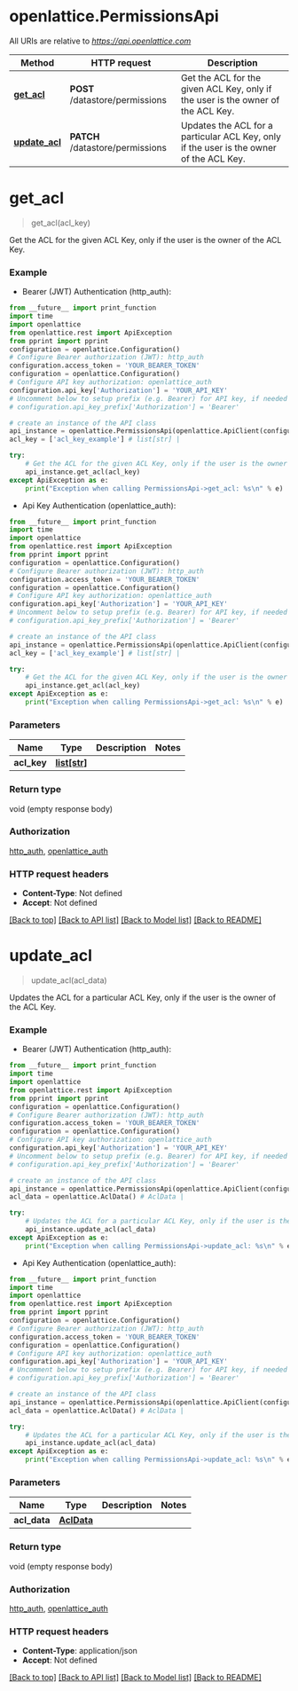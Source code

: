 # openlattice.PermissionsApi

All URIs are relative to *https://api.openlattice.com*

Method | HTTP request | Description
------------- | ------------- | -------------
[**get_acl**](PermissionsApi.md#get_acl) | **POST** /datastore/permissions | Get the ACL for the given ACL Key, only if the user is the owner of the ACL Key.
[**update_acl**](PermissionsApi.md#update_acl) | **PATCH** /datastore/permissions | Updates the ACL for a particular ACL Key, only if the user is the owner of the ACL Key.


# **get_acl**
> get_acl(acl_key)

Get the ACL for the given ACL Key, only if the user is the owner of the ACL Key.

### Example

* Bearer (JWT) Authentication (http_auth):
```python
from __future__ import print_function
import time
import openlattice
from openlattice.rest import ApiException
from pprint import pprint
configuration = openlattice.Configuration()
# Configure Bearer authorization (JWT): http_auth
configuration.access_token = 'YOUR_BEARER_TOKEN'
configuration = openlattice.Configuration()
# Configure API key authorization: openlattice_auth
configuration.api_key['Authorization'] = 'YOUR_API_KEY'
# Uncomment below to setup prefix (e.g. Bearer) for API key, if needed
# configuration.api_key_prefix['Authorization'] = 'Bearer'

# create an instance of the API class
api_instance = openlattice.PermissionsApi(openlattice.ApiClient(configuration))
acl_key = ['acl_key_example'] # list[str] | 

try:
    # Get the ACL for the given ACL Key, only if the user is the owner of the ACL Key.
    api_instance.get_acl(acl_key)
except ApiException as e:
    print("Exception when calling PermissionsApi->get_acl: %s\n" % e)
```

* Api Key Authentication (openlattice_auth):
```python
from __future__ import print_function
import time
import openlattice
from openlattice.rest import ApiException
from pprint import pprint
configuration = openlattice.Configuration()
# Configure Bearer authorization (JWT): http_auth
configuration.access_token = 'YOUR_BEARER_TOKEN'
configuration = openlattice.Configuration()
# Configure API key authorization: openlattice_auth
configuration.api_key['Authorization'] = 'YOUR_API_KEY'
# Uncomment below to setup prefix (e.g. Bearer) for API key, if needed
# configuration.api_key_prefix['Authorization'] = 'Bearer'

# create an instance of the API class
api_instance = openlattice.PermissionsApi(openlattice.ApiClient(configuration))
acl_key = ['acl_key_example'] # list[str] | 

try:
    # Get the ACL for the given ACL Key, only if the user is the owner of the ACL Key.
    api_instance.get_acl(acl_key)
except ApiException as e:
    print("Exception when calling PermissionsApi->get_acl: %s\n" % e)
```

### Parameters

Name | Type | Description  | Notes
------------- | ------------- | ------------- | -------------
 **acl_key** | [**list[str]**](str.md)|  | 

### Return type

void (empty response body)

### Authorization

[http_auth](../README.md#http_auth), [openlattice_auth](../README.md#openlattice_auth)

### HTTP request headers

 - **Content-Type**: Not defined
 - **Accept**: Not defined

[[Back to top]](#) [[Back to API list]](../README.md#documentation-for-api-endpoints) [[Back to Model list]](../README.md#documentation-for-models) [[Back to README]](../README.md)

# **update_acl**
> update_acl(acl_data)

Updates the ACL for a particular ACL Key, only if the user is the owner of the ACL Key.

### Example

* Bearer (JWT) Authentication (http_auth):
```python
from __future__ import print_function
import time
import openlattice
from openlattice.rest import ApiException
from pprint import pprint
configuration = openlattice.Configuration()
# Configure Bearer authorization (JWT): http_auth
configuration.access_token = 'YOUR_BEARER_TOKEN'
configuration = openlattice.Configuration()
# Configure API key authorization: openlattice_auth
configuration.api_key['Authorization'] = 'YOUR_API_KEY'
# Uncomment below to setup prefix (e.g. Bearer) for API key, if needed
# configuration.api_key_prefix['Authorization'] = 'Bearer'

# create an instance of the API class
api_instance = openlattice.PermissionsApi(openlattice.ApiClient(configuration))
acl_data = openlattice.AclData() # AclData | 

try:
    # Updates the ACL for a particular ACL Key, only if the user is the owner of the ACL Key.
    api_instance.update_acl(acl_data)
except ApiException as e:
    print("Exception when calling PermissionsApi->update_acl: %s\n" % e)
```

* Api Key Authentication (openlattice_auth):
```python
from __future__ import print_function
import time
import openlattice
from openlattice.rest import ApiException
from pprint import pprint
configuration = openlattice.Configuration()
# Configure Bearer authorization (JWT): http_auth
configuration.access_token = 'YOUR_BEARER_TOKEN'
configuration = openlattice.Configuration()
# Configure API key authorization: openlattice_auth
configuration.api_key['Authorization'] = 'YOUR_API_KEY'
# Uncomment below to setup prefix (e.g. Bearer) for API key, if needed
# configuration.api_key_prefix['Authorization'] = 'Bearer'

# create an instance of the API class
api_instance = openlattice.PermissionsApi(openlattice.ApiClient(configuration))
acl_data = openlattice.AclData() # AclData | 

try:
    # Updates the ACL for a particular ACL Key, only if the user is the owner of the ACL Key.
    api_instance.update_acl(acl_data)
except ApiException as e:
    print("Exception when calling PermissionsApi->update_acl: %s\n" % e)
```

### Parameters

Name | Type | Description  | Notes
------------- | ------------- | ------------- | -------------
 **acl_data** | [**AclData**](AclData.md)|  | 

### Return type

void (empty response body)

### Authorization

[http_auth](../README.md#http_auth), [openlattice_auth](../README.md#openlattice_auth)

### HTTP request headers

 - **Content-Type**: application/json
 - **Accept**: Not defined

[[Back to top]](#) [[Back to API list]](../README.md#documentation-for-api-endpoints) [[Back to Model list]](../README.md#documentation-for-models) [[Back to README]](../README.md)

